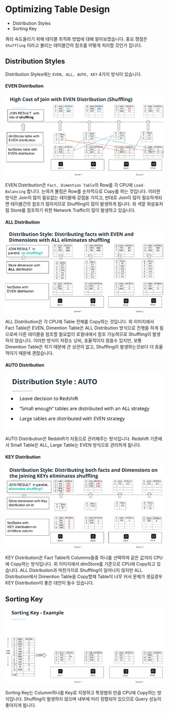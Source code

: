 # Optimizing Table Design

- Distribution Styles
- Sorting Key

쿼리 속도올리기 위해 테이블 최적화 방법에 대해 알아보겠습니다.  중요 쟁점은 `Shuffling` 이라고 불리는 테이블간의 참조를 어떻게 처리할 것인가 입니다.

## Distribution Styles

Distribution Styles에는 `EVEN, ALL, AUTO, KEY`  4가지 방식이 있습니다. 

#### EVEN Distribution

![](./_image/image-20210419104919402.png)

EVEN Distribution은 `Fact, Dimention Table`의 Row를 각 CPU에 `Load-Balancing` 합니다. 눈여겨 볼점은 Row를 순차적으로 Copy를 하는 것입니다.  이러한 방식은 Join이 많이 필요없는 테이블에  강점을 가지고, 반대로 Join이 많이 필요하게되면 테이블간의 참조가 많아지므로 Shuffling이 많이 발생하게 됩니다. 위 색깔 화살표처럼 Store를 참조하기 위한 Network Traffic이 많이 발생하고 있습니다.

#### ALL Distribution

![](./_image/image-20210419110422799.png)

ALL Distribution은 각 CPU에 Table 전체를 Copy하는 것입니다. 위 이미지에서 Fact Table은 EVEN, Dimention Table은 ALL Distribution 방식으로 진행을 하게 됨으로써 다른 테이블을 참조할 필요없이 로컬내에서 참조 가능하므로 Shuffling이 발생하지 않습니다. 이러한 방식이 저장소 낭비, 효율적이지 않을수 있지만, 보통 Dimention Table은 작기 때문에 큰 상관이 없고, Shuffling이 발생하는것보다 더 효율적이기 때문에 괜찮습니다.

#### AUTO Distribution

![](./_image/image-20210419111048754.png)

AUTO Distribution은 Redshift가 자동으로 관리해주는 방식입니다. Redshift 기준에서 Small Table은 ALL, Large Table는 EVEN 방식으로 관리하게 됩니다.

#### KEY Distribution 

![](./_image/image-20210419112030281.png)

KEY Distribution은 Fact Table의 Columms들중 하나를 선택하여 같은 값끼리 CPU에 Copy하는 방식입니다. 위 이미지에서 dimStore를 기준으로 CPU에 Copy되고 있습니다. ALL Distribution과 마찬가지로 Shuffling이 일어나지 않지만 ALL Distribution에서 Dimention Table을 Copy할때 Table이 너무 커서 문제가 생길경우 KEY Distribution이 좋은 대안이 될수 있습니다.

## Sorting Key

![](./_image/image-20210419115049618.png)

Sorting Key는 Columm하나를 Key로 지정하고 특정범위 만큼 CPU에 Copy하는 방식입니다. Shuffing이 발생하지 않으며 내부에 미리 정렬되어 있으므로 Query 성능이 좋아지게 됩니다.




